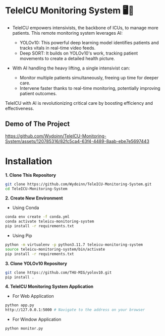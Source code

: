 # TeleICU Monitoring System 🖥️🎦

- TeleICU empowers intensivists, the backbone of ICUs, to manage more patients.  This remote monitoring system leverages AI:
  - YOLOv10: This powerful deep learning model identifies patients and tracks vitals in real-time video feeds.
  - Deep SORT: It builds on YOLOv10's work, tracking patient movements to create a detailed health picture.
  
- With AI handling the heavy lifting, a single intensivist can:
  - Monitor multiple patients simultaneously, freeing up time for deeper care.
  - Intervene faster thanks to real-time monitoring, potentially improving patient outcomes.
  
TeleICU with AI is revolutionizing critical care by boosting efficiency and effectiveness.

## Demo of The Project
https://github.com/Wydoinn/TeleICU-Monitoring-System/assets/120785316/82fc5ca4-63f4-4489-8aab-ebe7e5697443

# Installation

**1. Clone This Repository**

```bash
git clone https://github.com/Wydoinn/TeleICU-Monitoring-System.git
cd TeleICU-Monitoring-System
```

**2. Create New Environment**

- Using Conda

```bash
conda env create -f conda.yml
conda activate teleicu-monitoring-system
pip install -r requirements.txt
```

- Using Pip

```bash
python -m virtualenv -p python3.11.7 teleicu-monitoring-system
source teleicu-monitoring-system/bin/activate
pip install -r requirements.txt
```

**3. Clone YOLOv10 Repository**

```bash
git clone https://github.com/THU-MIG/yolov10.git
pip install .
```

**4. TeleICU Monitoring System Application**

- For Web Application

```bash
python app.py
http://127.0.0.1:5000 # Navigate to the address on your browser
```

- For Window Application

```bash
python monitor.py
```
